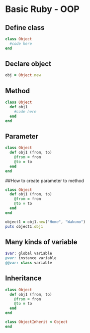 # Basic Ruby - OOP

## Define class 

```rb
class Object
  #code here
end
```

## Declare object

```rb
obj = Object.new
```
## Method

```rb
class Object
  def obj1
    #code here
  end
end
```

## Parameter

```rb
class Object
  def obj1 (from, to)
    @from = from
    @to = to
  end
end
```

##How to create parameter to method

```rb
class Object
  def obj1 (from, to)
    @from = from
    @to = to
  end
end

object1 = obj1.new("Home", "Wakumo")
puts object1.obj1
```

## Many kinds of variable

```rb
$var: global variable
@var: instance variable
@@var: class variable
```

## Inheritance

```rb
class Object
  def obj1 (from, to)
    @from = from
    @to = to
  end
end

class ObjectInherit < Object
end
```

